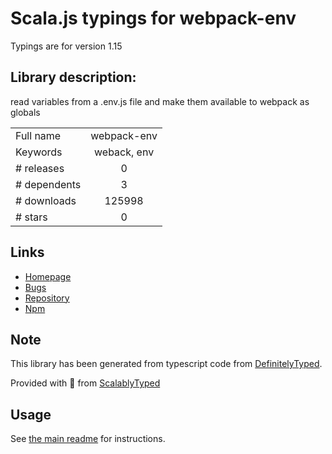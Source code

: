 
# Scala.js typings for webpack-env

Typings are for version 1.15

## Library description:
read variables from a .env.js file and make them available to webpack as globals

|                    |                 |
| ------------------ | :-------------: |
| Full name          | webpack-env |
| Keywords           | weback, env |
| # releases         | 0 |
| # dependents       | 3 |
| # downloads        | 125998 |
| # stars            | 0 |

## Links
- [Homepage](https://github.com/toastynerd/webpack_env#readme)
- [Bugs](https://github.com/toastynerd/webpack_env/issues)
- [Repository](https://github.com/toastynerd/webpack_env)
- [Npm](https://www.npmjs.com/package/webpack-env)
    


## Note
This library has been generated from typescript code from [DefinitelyTyped](https://definitelytyped.org).

Provided with :purple_heart: from [ScalablyTyped](https://github.com/oyvindberg/ScalablyTyped)

## Usage
See [the main readme](../../readme.md) for instructions.


